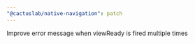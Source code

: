 ```yaml
---
"@cactuslab/native-navigation": patch
---
```


Improve error message when viewReady is fired multiple times
